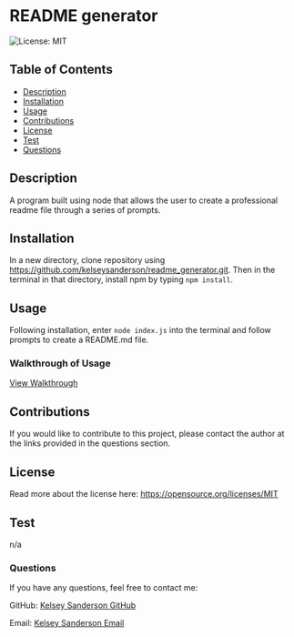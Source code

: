 
  # README generator

  ![License: MIT](https://img.shields.io/badge/License-MIT-yellow.svg)

  ## Table of Contents
  * [Description](README.md#Description)
  * [Installation](README.md#Installation)
  * [Usage](README.md#Usage)
  * [Contributions](README.md#Contributions)
  * [License](README.md#License)
  * [Test](README.md#Test)
  * [Questions](README.md#Questions)

  ## Description
  A program built using node that allows the user to create a professional readme file through a series of prompts.


  ## Installation
  In a new directory, clone repository using https://github.com/kelseysanderson/readme_generator.git. Then in the terminal in that directory, install npm by typing `npm install`.  

  ## Usage
  Following installation, enter `node index.js` into the terminal and follow prompts to create a README.md file. 

  ### Walkthrough of Usage
  [View Walkthrough](https://drive.google.com/file/d/15J7o-inO14LBsRdJS8P5a3nw4vfsbn0i/view)

  ## Contributions
  If you would like to contribute to this project, please contact the author at the links provided in the questions section.

  ## License
  Read more about the license here:
  https://opensource.org/licenses/MIT

  ## Test
  n/a

  ### Questions
  If you have any questions, feel free to contact me:
  
  GitHub: [Kelsey Sanderson GitHub](https://github.com/kelseysanderson)
  
  Email:  [Kelsey Sanderson Email](mailto:kelseyschreifels@gmail.com)
  
